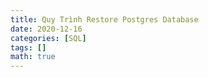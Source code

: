 ```yaml
---
title: Quy Trình Restore Postgres Database
date: 2020-12-16
categories: [SQL]
tags: []
math: true
---
```

